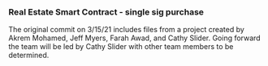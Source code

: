 ### Real Estate Smart Contract - single sig purchase

The original commit on 3/15/21 includes files from a project created by Akrem Mohamed, Jeff Myers, Farah Awad, and Cathy Slider. Going forward the team will be led by Cathy Slider with other team members to be determined.
